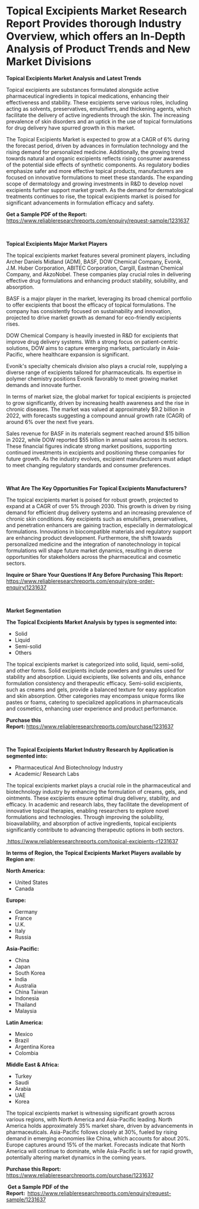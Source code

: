 <p><h1>Topical Excipients Market Research Report Provides thorough Industry Overview, which offers an In-Depth Analysis of Product Trends and New Market Divisions</h1></p><p><strong>Topical Excipients Market Analysis and Latest Trends</strong></p>
<p><p>Topical excipients are substances formulated alongside active pharmaceutical ingredients in topical medications, enhancing their effectiveness and stability. These excipients serve various roles, including acting as solvents, preservatives, emulsifiers, and thickening agents, which facilitate the delivery of active ingredients through the skin. The increasing prevalence of skin disorders and an uptick in the use of topical formulations for drug delivery have spurred growth in this market.</p><p>The Topical Excipients Market is expected to grow at a CAGR of 6% during the forecast period, driven by advances in formulation technology and the rising demand for personalized medicine. Additionally, the growing trend towards natural and organic excipients reflects rising consumer awareness of the potential side effects of synthetic components. As regulatory bodies emphasize safer and more effective topical products, manufacturers are focused on innovative formulations to meet these standards. The expanding scope of dermatology and growing investments in R&D to develop novel excipients further support market growth. As the demand for dermatological treatments continues to rise, the topical excipients market is poised for significant advancements in formulation efficacy and safety.</p></p>
<p><strong>Get a Sample PDF of the Report:&nbsp;</strong> <a href="https://www.reliableresearchreports.com/enquiry/request-sample/1231637?utm_campaign=3282&utm_medium=2&utm_source=Github&utm_content=ia&utm_term=19042025&utm_id=topical-excipients">https://www.reliableresearchreports.com/enquiry/request-sample/1231637</a></p>
<p>&nbsp;</p>
<p><strong>Topical Excipients Major Market Players</strong></p>
<p><p>The topical excipients market features several prominent players, including Archer Daniels Midland (ADM), BASF, DOW Chemical Company, Evonik, J.M. Huber Corporation, ABITEC Corporation, Cargill, Eastman Chemical Company, and AkzoNobel. These companies play crucial roles in delivering effective drug formulations and enhancing product stability, solubility, and absorption.</p><p>BASF is a major player in the market, leveraging its broad chemical portfolio to offer excipients that boost the efficacy of topical formulations. The company has consistently focused on sustainability and innovation, projected to drive market growth as demand for eco-friendly excipients rises.</p><p>DOW Chemical Company is heavily invested in R&D for excipients that improve drug delivery systems. With a strong focus on patient-centric solutions, DOW aims to capture emerging markets, particularly in Asia-Pacific, where healthcare expansion is significant.</p><p>Evonik's specialty chemicals division also plays a crucial role, supplying a diverse range of excipients tailored for pharmaceuticals. Its expertise in polymer chemistry positions Evonik favorably to meet growing market demands and innovate further.</p><p>In terms of market size, the global market for topical excipients is projected to grow significantly, driven by increasing health awareness and the rise in chronic diseases. The market was valued at approximately $9.2 billion in 2022, with forecasts suggesting a compound annual growth rate (CAGR) of around 6% over the next five years.</p><p>Sales revenue for BASF in its materials segment reached around $15 billion in 2022, while DOW reported $55 billion in annual sales across its sectors. These financial figures indicate strong market positions, supporting continued investments in excipients and positioning these companies for future growth. As the industry evolves, excipient manufacturers must adapt to meet changing regulatory standards and consumer preferences.</p></p>
<p>&nbsp;</p>
<p><strong>What Are The Key Opportunities For Topical Excipients Manufacturers?</strong></p>
<p><p>The topical excipients market is poised for robust growth, projected to expand at a CAGR of over 5% through 2030. This growth is driven by rising demand for efficient drug delivery systems and an increasing prevalence of chronic skin conditions. Key excipients such as emulsifiers, preservatives, and penetration enhancers are gaining traction, especially in dermatological formulations. Innovations in biocompatible materials and regulatory support are enhancing product development. Furthermore, the shift towards personalized medicine and the integration of nanotechnology in topical formulations will shape future market dynamics, resulting in diverse opportunities for stakeholders across the pharmaceutical and cosmetic sectors.</p></p>
<p><strong>Inquire or Share Your Questions If Any Before Purchasing This Report:</strong> <a href="https://www.reliableresearchreports.com/enquiry/pre-order-enquiry/1231637?utm_campaign=3282&utm_medium=2&utm_source=Github&utm_content=ia&utm_term=19042025&utm_id=topical-excipients">https://www.reliableresearchreports.com/enquiry/pre-order-enquiry/1231637</a></p>
<p>&nbsp;</p>
<p><strong>Market Segmentation</strong></p>
<p><strong>The Topical Excipients Market Analysis by types is segmented into:</strong></p>
<p><ul><li>Solid</li><li>Liquid</li><li>Semi-solid</li><li>Others</li></ul></p>
<p><p>The topical excipients market is categorized into solid, liquid, semi-solid, and other forms. Solid excipients include powders and granules used for stability and absorption. Liquid excipients, like solvents and oils, enhance formulation consistency and therapeutic efficacy. Semi-solid excipients, such as creams and gels, provide a balanced texture for easy application and skin absorption. Other categories may encompass unique forms like pastes or foams, catering to specialized applications in pharmaceuticals and cosmetics, enhancing user experience and product performance.</p></p>
<p><strong>Purchase this Report:&nbsp;</strong><a href="https://www.reliableresearchreports.com/purchase/1231637?utm_campaign=3282&utm_medium=2&utm_source=Github&utm_content=ia&utm_term=19042025&utm_id=topical-excipients">https://www.reliableresearchreports.com/purchase/1231637</a></p>
<p>&nbsp;</p>
<p><strong>The Topical Excipients Market Industry Research by Application is segmented into:</strong></p>
<p><ul><li>Pharmaceutical And Biotechnology Industry</li><li>Academic/ Research Labs</li></ul></p>
<p><p>The topical excipients market plays a crucial role in the pharmaceutical and biotechnology industry by enhancing the formulation of creams, gels, and ointments. These excipients ensure optimal drug delivery, stability, and efficacy. In academic and research labs, they facilitate the development of innovative topical therapies, enabling researchers to explore novel formulations and technologies. Through improving the solubility, bioavailability, and absorption of active ingredients, topical excipients significantly contribute to advancing therapeutic options in both sectors.</p></p>
<p><a href="https://www.reliableresearchreports.com/topical-excipients-r1231637?utm_campaign=3282&utm_medium=2&utm_source=Github&utm_content=ia&utm_term=19042025&utm_id=topical-excipients">&nbsp;https://www.reliableresearchreports.com/topical-excipients-r1231637</a></p>
<p><strong>In terms of Region, the Topical Excipients Market Players available by Region are:</strong></p>
<p>
    <p> <strong> North America: </strong>
        <ul>
            <li>United States</li>
            <li>Canada</li>
        </ul>
        </p> 
    <p> <strong> Europe: </strong>
        <ul>
            <li>Germany</li>
            <li>France</li>
            <li>U.K.</li>
            <li>Italy</li>
            <li>Russia</li>
        </ul>
        </p> 
    <p> <strong> Asia-Pacific: </strong>
        <ul>
            <li>China</li>
            <li>Japan</li>
            <li>South Korea</li>
            <li>India</li>
            <li>Australia</li>
            <li>China Taiwan</li>
            <li>Indonesia</li>
            <li>Thailand</li>
            <li>Malaysia</li>
        </ul>
        </p> 
    <p> <strong> Latin America: </strong>
        <ul>
            <li>Mexico</li>
            <li>Brazil</li>
            <li>Argentina Korea</li>
            <li>Colombia</li>
        </ul>
        </p> 
    <p> <strong> Middle East & Africa: </strong>
        <ul>
            <li>Turkey</li>
            <li>Saudi</li>
            <li>Arabia</li>
            <li>UAE</li>
            <li>Korea</li>
        </ul>
    </p>
    </p>
<p><p>The topical excipients market is witnessing significant growth across various regions, with North America and Asia-Pacific leading. North America holds approximately 35% market share, driven by advancements in pharmaceuticals. Asia-Pacific follows closely at 30%, fueled by rising demand in emerging economies like China, which accounts for about 20%. Europe captures around 15% of the market. Forecasts indicate that North America will continue to dominate, while Asia-Pacific is set for rapid growth, potentially altering market dynamics in the coming years.</p></p>
<p><strong>Purchase this Report: </strong><a href="https://www.reliableresearchreports.com/purchase/1231637?utm_campaign=3282&utm_medium=2&utm_source=Github&utm_content=ia&utm_term=19042025&utm_id=topical-excipients">https://www.reliableresearchreports.com/purchase/1231637</a></p>
<p>&nbsp;<strong>Get a Sample PDF of the Report:&nbsp;&nbsp;</strong><a href="https://www.reliableresearchreports.com/enquiry/request-sample/1231637?utm_campaign=3282&utm_medium=2&utm_source=Github&utm_content=ia&utm_term=19042025&utm_id=topical-excipients">https://www.reliableresearchreports.com/enquiry/request-sample/1231637</a></p>
<p><strong></strong></p>
<p><p></p><p></p><p></p></p>